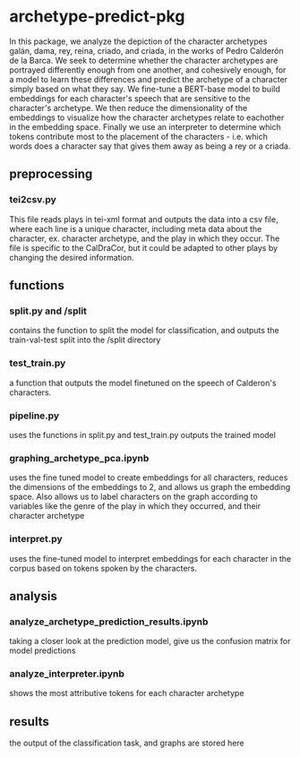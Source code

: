 # archetype-predict-pkg

In this package, we analyze the depiction of the character archetypes galán, dama, rey, reina, criado, and criada, in the works of Pedro Calderón de la Barca. We seek to determine whether the character archetypes are portrayed differently enough from one another, and cohesively enough, for a model to learn these differences and predict the archetype of a character simply based on what they say. We fine-tune a BERT-base model to build embeddings for each character's speech that are sensitive to the character's archetype. We then reduce the dimensionality of the embeddings to visualize how the character archetypes relate to eachother in the embedding space. Finally we use an interpreter to determine which tokens contribute most to the placement of the characters - i.e. which words does a character say that gives them away as being a rey or a criada.

## preprocessing

### tei2csv.py

This file reads plays in tei-xml format and outputs the data into a csv file, where each line is a unique character, including meta data about the character, ex. character archetype, and the play in which they occur. The file is specific to the CalDraCor, but it could be adapted to other plays by changing the desired information.

## functions

### split.py and /split

contains the function to split the model for classification, and outputs the train-val-test split into the /split directory

### test_train.py

a function that outputs the model finetuned on the speech of Calderon's characters.

### pipeline.py

uses the functions in split.py and test_train.py outputs the trained model

### graphing_archetype_pca.ipynb

uses the fine tuned model to create embeddings for all characters, reduces the dimensions of the embeddings to 2, and allows us graph the embedding space. Also allows us to label characters on the graph according to variables like the genre of the play in which they occurred, and their character archetype

### interpret.py

uses the fine-tuned model to interpret embeddings for each character in the corpus based on tokens spoken by the characters.

## analysis

### analyze_archetype_prediction_results.ipynb

taking a closer look at the prediction model, give us the confusion matrix for model predictions

### analyze_interpreter.ipynb

shows the most attributive tokens for each character archetype

## results

the output of the classification task, and graphs are stored here
